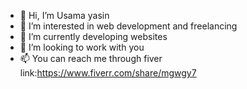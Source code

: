- 👋 Hi, I’m Usama yasin
- 👀 I’m interested in web development and freelancing
- 🌱 I’m currently developing websites
- 💞️ I’m looking to work with you
- 📫 You can reach me through fiver link:https://www.fiverr.com/share/mgwgy7

<!---
Usama1545/Usama1545 is a ✨ special ✨ repository because its `README.md` (this file) appears on your GitHub profile.
You can click the Preview link to take a look at your changes.
--->
